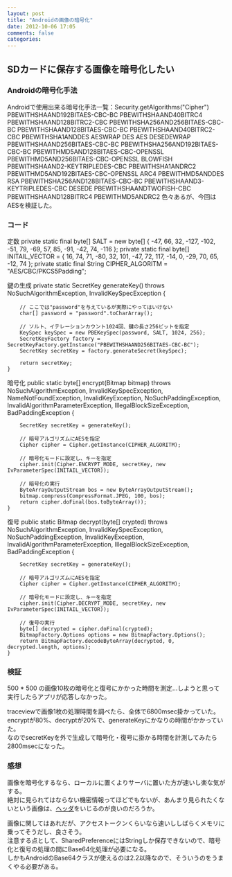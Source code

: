 ```yaml
---
layout: post
title: "Androidの画像の暗号化"
date: 2012-10-06 17:05
comments: false
categories: 
---
```


## SDカードに保存する画像を暗号化したい


### Androidの暗号化手法

Androidで使用出来る暗号化手法一覧：Security.getAlgorithms("Cipher")
    PBEWITHSHAAND192BITAES-CBC-BC
    PBEWITHSHAAND40BITRC4
    PBEWITHSHAAND128BITRC2-CBC
    PBEWITHSHA256AND256BITAES-CBC-BC
    PBEWITHSHAAND128BITAES-CBC-BC
    PBEWITHSHAAND40BITRC2-CBC
    PBEWITHSHA1ANDDES
    AESWRAP
    DES
    AES
    DESEDEWRAP
    PBEWITHSHAAND256BITAES-CBC-BC
    PBEWITHSHA256AND192BITAES-CBC-BC
    PBEWITHMD5AND128BITAES-CBC-OPENSSL
    PBEWITHMD5AND256BITAES-CBC-OPENSSL
    BLOWFISH
    PBEWITHSHAAND2-KEYTRIPLEDES-CBC
    PBEWITHSHA1ANDRC2
    PBEWITHMD5AND192BITAES-CBC-OPENSSL
    ARC4
    PBEWITHMD5ANDDES
    RSA
    PBEWITHSHA256AND128BITAES-CBC-BC
    PBEWITHSHAAND3-KEYTRIPLEDES-CBC
    DESEDE
    PBEWITHSHAANDTWOFISH-CBC
    PBEWITHSHAAND128BITRC4
    PBEWITHMD5ANDRC2
色々あるが、今回はAESを検証した。

### コード

定数
    private static final byte[] SALT = new byte[] {
        -47, 66, 32, -127, -102, -51, 79, -69, 57, 85, -91, -42, 74, -116 };
    private static final byte[] INITAIL_VECTOR = {
        16, 74, 71, -80, 32, 101, -47, 72, 117, -14, 0, -29, 70, 65, -12, 74 };
    private static final String CIPHER_ALGORITM = "AES/CBC/PKCS5Padding";

鍵の生成
    private static SecretKey generateKey()
            throws  NoSuchAlgorithmException, InvalidKeySpecException {  
    
        // ここでは"password"を与えているが実際にやってはいけない
        char[] password = "password".toCharArray();
    
        // ソルト、イテレーションカウント1024回、鍵の長さ256ビットを指定
        KeySpec keySpec = new PBEKeySpec(password, SALT, 1024, 256);  
        SecretKeyFactory factory = SecretKeyFactory.getInstance("PBEWITHSHAAND256BITAES-CBC-BC");  
        SecretKey secretKey = factory.generateSecret(keySpec);  
    
        return secretKey;  
    }

暗号化
    public static byte[] encrypt(Bitmap bitmap)
            throws
            NoSuchAlgorithmException, InvalidKeySpecException, NameNotFoundException,
            InvalidKeyException, NoSuchPaddingException, InvalidAlgorithmParameterException,
            IllegalBlockSizeException, BadPaddingException {

        SecretKey secretKey = generateKey();

        // 暗号アルゴリズムにAESを指定
        Cipher cipher = Cipher.getInstance(CIPHER_ALGORITM);

        // 暗号化モードに設定し、キーを指定
        cipher.init(Cipher.ENCRYPT_MODE, secretKey, new IvParameterSpec(INITAIL_VECTOR));

        // 暗号化の実行
        ByteArrayOutputStream bos = new ByteArrayOutputStream();
        bitmap.compress(CompressFormat.JPEG, 100, bos);
        return cipher.doFinal(bos.toByteArray());
    }

復号
    public static Bitmap decrypt(byte[] crypted)
            throws
            NoSuchAlgorithmException, InvalidKeySpecException, NoSuchPaddingException,
            InvalidKeyException, InvalidAlgorithmParameterException,
            IllegalBlockSizeException, BadPaddingException {

        SecretKey secretKey = generateKey();

        // 暗号アルゴリズムにAESを指定
        Cipher cipher = Cipher.getInstance(CIPHER_ALGORITM);

        // 暗号化モードに設定し、キーを指定
        cipher.init(Cipher.DECRYPT_MODE, secretKey, new IvParameterSpec(INITAIL_VECTOR));

        // 復号の実行
        byte[] decrypted = cipher.doFinal(crypted);
        BitmapFactory.Options options = new BitmapFactory.Options();
        return BitmapFactory.decodeByteArray(decrypted, 0, decrypted.length, options);
    }

### 検証
500 * 500 の画像10枚の暗号化と復号にかかった時間を測定…しようと思って実行したらアプリが応答しなかった。  

traceviewで画像1枚の処理時間を調べたら、全体で6800msec掛かっていた。encryptが80%、decryptが20%で、generateKeyにかなりの時間がかかっていた。  
なのでsecretKeyを外で生成して暗号化・復号に掛かる時間を計測してみたら2800msecになった。  

### 感想
画像を暗号化するなら、ローカルに置くよりサーバに置いた方が速いし楽な気がする。  
絶対に見られてはならない機密情報ってほどでもないが、あんまり見られたくないという画像は、[ヘッダ](http://www.kk.iij4u.or.jp/~kondo/bmp/)をいじるのが良いのだろうか。  

画像に関してはあれだが、アクセストークンくらいなら速いししばらくメモリに乗ってそうだし、良さそう。  
注意する点として、SharedPreferenceにはStringしか保存できないので、暗号化と復号の処理の間にBase64化処理が必要になる。  
しかもAndroidのBase64クラスが使えるのは2.2以降なので、そういうのをうまくやる必要がある。
